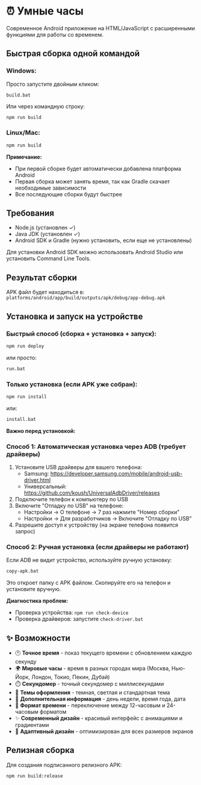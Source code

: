 # ⏰ Умные часы

Современное Android приложение на HTML/JavaScript с расширенными функциями для работы со временем.

## Быстрая сборка одной командой

### Windows:
Просто запустите двойным кликом:
```
build.bat
```

Или через командную строку:
```bash
npm run build
```

### Linux/Mac:
```bash
npm run build
```

**Примечание:** 
- При первой сборке будет автоматически добавлена платформа Android
- Первая сборка может занять время, так как Gradle скачает необходимые зависимости
- Все последующие сборки будут быстрее

## Требования

- Node.js (установлен ✓)
- Java JDK (установлен ✓) 
- Android SDK и Gradle (нужно установить, если еще не установлены)

Для установки Android SDK можно использовать Android Studio или установить Command Line Tools.

## Результат сборки

APK файл будет находиться в:
`platforms/android/app/build/outputs/apk/debug/app-debug.apk`

## Установка и запуск на устройстве

### Быстрый способ (сборка + установка + запуск):
```bash
npm run deploy
```
или просто:
```bash
run.bat
```

### Только установка (если APK уже собран):
```bash
npm run install
```
или:
```bash
install.bat
```

**Важно перед установкой:**

### Способ 1: Автоматическая установка через ADB (требует драйверы)
1. Установите USB драйверы для вашего телефона:
   - Samsung: https://developer.samsung.com/mobile/android-usb-driver.html
   - Универсальный: https://github.com/koush/UniversalAdbDriver/releases
2. Подключите телефон к компьютеру по USB
3. Включите "Отладку по USB" на телефоне:
   - Настройки → О телефоне → 7 раз нажмите "Номер сборки"
   - Настройки → Для разработчиков → Включите "Отладку по USB"
4. Разрешите доступ к устройству (на экране телефона появится запрос)

### Способ 2: Ручная установка (если драйверы не работают)
Если ADB не видит устройство, используйте ручную установку:
```bash
copy-apk.bat
```
Это откроет папку с APK файлом. Скопируйте его на телефон и установите вручную.

**Диагностика проблем:**
- Проверка устройства: `npm run check-device`
- Проверка драйверов: запустите `check-driver.bat`

## ✨ Возможности

- 🕐 **Точное время** - показ текущего времени с обновлением каждую секунду
- 🌍 **Мировые часы** - время в разных городах мира (Москва, Нью-Йорк, Лондон, Токио, Пекин, Дубай)
- ⏱️ **Секундомер** - точный секундомер с миллисекундами
- 🎨 **Темы оформления** - темная, светлая и стандартная тема
- 📅 **Дополнительная информация** - день недели, время года, дата
- 🔄 **Формат времени** - переключение между 12-часовым и 24-часовым форматом
- ✨ **Современный дизайн** - красивый интерфейс с анимациями и градиентами
- 📱 **Адаптивный дизайн** - оптимизирован для всех размеров экранов

## Релизная сборка

Для создания подписанного релизного APK:
```bash
npm run build:release
```

